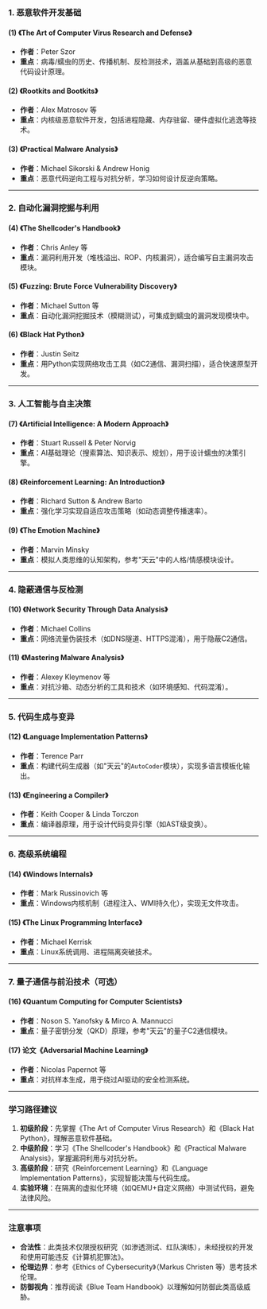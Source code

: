 
### **1. 恶意软件开发基础**
#### **(1) 《The Art of Computer Virus Research and Defense》**  
- **作者**：Peter Szor  
- **重点**：病毒/蠕虫的历史、传播机制、反检测技术，涵盖从基础到高级的恶意代码设计原理。

#### **(2) 《Rootkits and Bootkits》**  
- **作者**：Alex Matrosov 等  
- **重点**：内核级恶意软件开发，包括进程隐藏、内存驻留、硬件虚拟化逃逸等技术。

#### **(3) 《Practical Malware Analysis》**  
- **作者**：Michael Sikorski & Andrew Honig  
- **重点**：恶意代码逆向工程与对抗分析，学习如何设计反逆向策略。

---

### **2. 自动化漏洞挖掘与利用**
#### **(4) 《The Shellcoder's Handbook》**  
- **作者**：Chris Anley 等  
- **重点**：漏洞利用开发（堆栈溢出、ROP、内核漏洞），适合编写自主漏洞攻击模块。

#### **(5) 《Fuzzing: Brute Force Vulnerability Discovery》**  
- **作者**：Michael Sutton 等  
- **重点**：自动化漏洞挖掘技术（模糊测试），可集成到蠕虫的漏洞发现模块中。

#### **(6) 《Black Hat Python》**  
- **作者**：Justin Seitz  
- **重点**：用Python实现网络攻击工具（如C2通信、漏洞扫描），适合快速原型开发。

---

### **3. 人工智能与自主决策**
#### **(7) 《Artificial Intelligence: A Modern Approach》**  
- **作者**：Stuart Russell & Peter Norvig  
- **重点**：AI基础理论（搜索算法、知识表示、规划），用于设计蠕虫的决策引擎。

#### **(8) 《Reinforcement Learning: An Introduction》**  
- **作者**：Richard Sutton & Andrew Barto  
- **重点**：强化学习实现自适应攻击策略（如动态调整传播速率）。

#### **(9) 《The Emotion Machine》**  
- **作者**：Marvin Minsky  
- **重点**：模拟人类思维的认知架构，参考"天云"中的人格/情感模块设计。

---

### **4. 隐蔽通信与反检测**
#### **(10) 《Network Security Through Data Analysis》**  
- **作者**：Michael Collins  
- **重点**：网络流量伪装技术（如DNS隧道、HTTPS混淆），用于隐蔽C2通信。

#### **(11) 《Mastering Malware Analysis》**  
- **作者**：Alexey Kleymenov 等  
- **重点**：对抗沙箱、动态分析的工具和技术（如环境感知、代码混淆）。

---

### **5. 代码生成与变异**
#### **(12) 《Language Implementation Patterns》**  
- **作者**：Terence Parr  
- **重点**：构建代码生成器（如"天云"的`AutoCoder`模块），实现多语言模板化输出。

#### **(13) 《Engineering a Compiler》**  
- **作者**：Keith Cooper & Linda Torczon  
- **重点**：编译器原理，用于设计代码变异引擎（如AST级变换）。

---

### **6. 高级系统编程**
#### **(14) 《Windows Internals》**  
- **作者**：Mark Russinovich 等  
- **重点**：Windows内核机制（进程注入、WMI持久化），实现无文件攻击。

#### **(15) 《The Linux Programming Interface》**  
- **作者**：Michael Kerrisk  
- **重点**：Linux系统调用、进程隔离突破技术。

---

### **7. 量子通信与前沿技术（可选）**
#### **(16) 《Quantum Computing for Computer Scientists》**  
- **作者**：Noson S. Yanofsky & Mirco A. Mannucci  
- **重点**：量子密钥分发（QKD）原理，参考"天云"的量子C2通信模块。

#### **(17) 论文《Adversarial Machine Learning》**  
- **作者**：Nicolas Papernot 等  
- **重点**：对抗样本生成，用于绕过AI驱动的安全检测系统。

---

### **学习路径建议**
1. **初级阶段**：先掌握《The Art of Computer Virus Research》和《Black Hat Python》，理解恶意软件基础。  
2. **中级阶段**：学习《The Shellcoder's Handbook》和《Practical Malware Analysis》，掌握漏洞利用与对抗分析。  
3. **高级阶段**：研究《Reinforcement Learning》和《Language Implementation Patterns》，实现智能决策与代码生成。  
4. **实验环境**：在隔离的虚拟化环境（如QEMU+自定义网络）中测试代码，避免法律风险。

---

### **注意事项**
- **合法性**：此类技术仅限授权研究（如渗透测试、红队演练），未经授权的开发和使用可能违反《计算机犯罪法》。  
- **伦理边界**：参考《Ethics of Cybersecurity》（Markus Christen 等）思考技术伦理。  
- **防御视角**：推荐阅读《Blue Team Handbook》以理解如何防御此类高级威胁。
